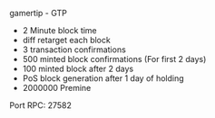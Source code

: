 
gamertip - GTP

- 2 Minute block time
- diff retarget each block
- 3 transaction confirmations
- 500 minted block confirmations (For first 2 days)
- 100 minted block after 2 days
- PoS block generation after 1 day of holding
- 2000000 Premine

Port RPC:		 27582

